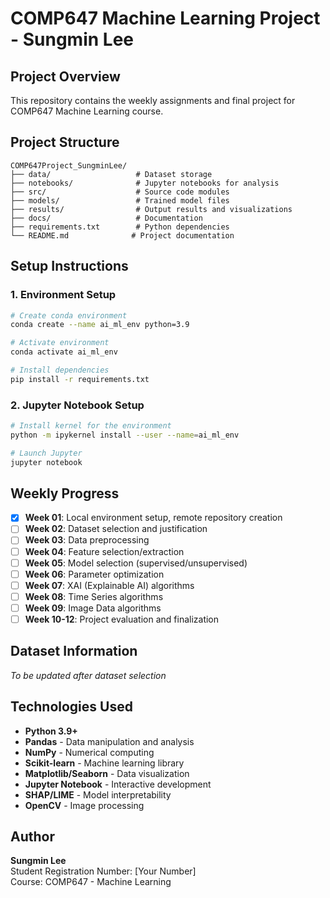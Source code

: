 # COMP647 Machine Learning Project - Sungmin Lee

## Project Overview
This repository contains the weekly assignments and final project for COMP647 Machine Learning course.

## Project Structure
```
COMP647Project_SungminLee/
├── data/                   # Dataset storage
├── notebooks/              # Jupyter notebooks for analysis
├── src/                    # Source code modules
├── models/                 # Trained model files
├── results/                # Output results and visualizations
├── docs/                   # Documentation
├── requirements.txt        # Python dependencies
└── README.md              # Project documentation
```

## Setup Instructions

### 1. Environment Setup
```bash
# Create conda environment
conda create --name ai_ml_env python=3.9

# Activate environment
conda activate ai_ml_env

# Install dependencies
pip install -r requirements.txt
```

### 2. Jupyter Notebook Setup
```bash
# Install kernel for the environment
python -m ipykernel install --user --name=ai_ml_env

# Launch Jupyter
jupyter notebook
```

## Weekly Progress

- [x] **Week 01**: Local environment setup, remote repository creation
- [ ] **Week 02**: Dataset selection and justification
- [ ] **Week 03**: Data preprocessing
- [ ] **Week 04**: Feature selection/extraction
- [ ] **Week 05**: Model selection (supervised/unsupervised)
- [ ] **Week 06**: Parameter optimization
- [ ] **Week 07**: XAI (Explainable AI) algorithms
- [ ] **Week 08**: Time Series algorithms
- [ ] **Week 09**: Image Data algorithms
- [ ] **Week 10-12**: Project evaluation and finalization

## Dataset Information
*To be updated after dataset selection*

## Technologies Used
- **Python 3.9+**
- **Pandas** - Data manipulation and analysis
- **NumPy** - Numerical computing
- **Scikit-learn** - Machine learning library
- **Matplotlib/Seaborn** - Data visualization
- **Jupyter Notebook** - Interactive development
- **SHAP/LIME** - Model interpretability
- **OpenCV** - Image processing

## Author
**Sungmin Lee**  
Student Registration Number: [Your Number]  
Course: COMP647 - Machine Learning
